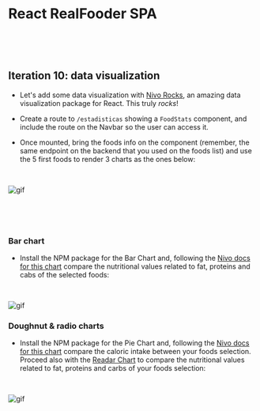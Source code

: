 # React RealFooder SPA

<p>&nbsp;</p>
<p>&nbsp;</p>

## Iteration 10: data visualization

- Let's add some data visualization with <a href="https://nivo.rocks/">Nivo Rocks</a>, an amazing data visualization package for React. This truly _rocks_!

- Create a route to `/estadisticas` showing a `FoodStats` component, and include the route on the Navbar so the user can access it.

- Once mounted, bring the foods info on the component (remember, the same endpoint on the backend that you used on the foods list) and use the 5 first foods to render 3 charts as the ones below: <p>&nbsp;</p>

![gif](https://res.cloudinary.com/ironhack-german/video/upload/e_loop/v1595349354/mov85.gif)
<p>&nbsp;</p>
<p>&nbsp;</p>

### Bar chart

- Install the NPM package for the Bar Chart and, following the <a href="https://nivo.rocks/bar/">Nivo docs for this chart</a> compare the nutritional values related to fat, proteins and cabs of the selected foods: <p>&nbsp;</p>

 ![gif](https://res.cloudinary.com/ironhack-german/image/upload/v1595488336/Captura_de_pantalla_2020-07-23_a_las_9.12.05.png)

### Doughnut & radio charts

- Install the NPM package for the Pie Chart and, following the <a href="https://nivo.rocks/pie/">Nivo docs for this chart</a> compare the caloric intake between your foods selection. Proceed also with the  <a href="https://nivo.rocks/radar/">Readar Chart</a> to compare the nutritional values related to fat, proteins and carbs of your foods selection: <p>&nbsp;</p>

 ![gif](https://res.cloudinary.com/ironhack-german/image/upload/v1595488086/Captura_de_pantalla_2020-07-23_a_las_9.07.00.png)

